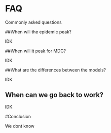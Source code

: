 # FAQ

Commonly asked questions

##When will the epidemic peak?

IDK

##When will it peak for MDC?

IDK

##What are the differences between the models?

IDK

## When can we go back to work?

IDK


#Conclusion

We dont know